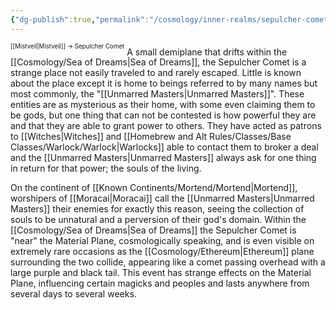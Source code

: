 ```yaml
---
{"dg-publish":true,"permalink":"/cosmology/inner-realms/sepulcher-comet/"}
---
```


<sup><sup>[[Mistveil\|Mistveil]] → Sepulcher Comet</sup></sup> 
A small demiplane that drifts within the [[Cosmology/Sea of Dreams\|Sea of Dreams]], the Sepulcher Comet is a strange place not easily traveled to and rarely escaped. Little is known about the place except it is home to beings referred to by many names but most commonly, the "[[Unmarred Masters\|Unmarred Masters]]". These entities are as mysterious as their home, with some even claiming them to be gods, but one thing that can not be contested is how powerful they are and that they are able to grant power to others. They have acted as patrons to [[Witches\|Witches]] and [[Homebrew and Alt Rules/Classes/Base Classes/Warlock/Warlock\|Warlocks]] able to contact them to broker a deal and the [[Unmarred Masters\|Unmarred Masters]] always ask for one thing in return for that power; the souls of the living.

On the continent of [[Known Continents/Mortend/Mortend\|Mortend]], worshipers of [[Moracai\|Moracai]] call the [[Unmarred Masters\|Unmarred Masters]] their enemies for exactly this reason, seeing the collection of souls to be unnatural and a perversion of their god's domain. Within the [[Cosmology/Sea of Dreams\|Sea of Dreams]] the Sepulcher Comet is "near" the Material Plane, cosmologically speaking, and is even visible on extremely rare occasions as the [[Cosmology/Ethereum\|Ethereum]] plane surrounding the two collide, appearing like a comet passing overhead with a large purple and black tail. This event has strange effects on the Material Plane, influencing certain magicks and peoples and lasts anywhere from several days to several weeks. 